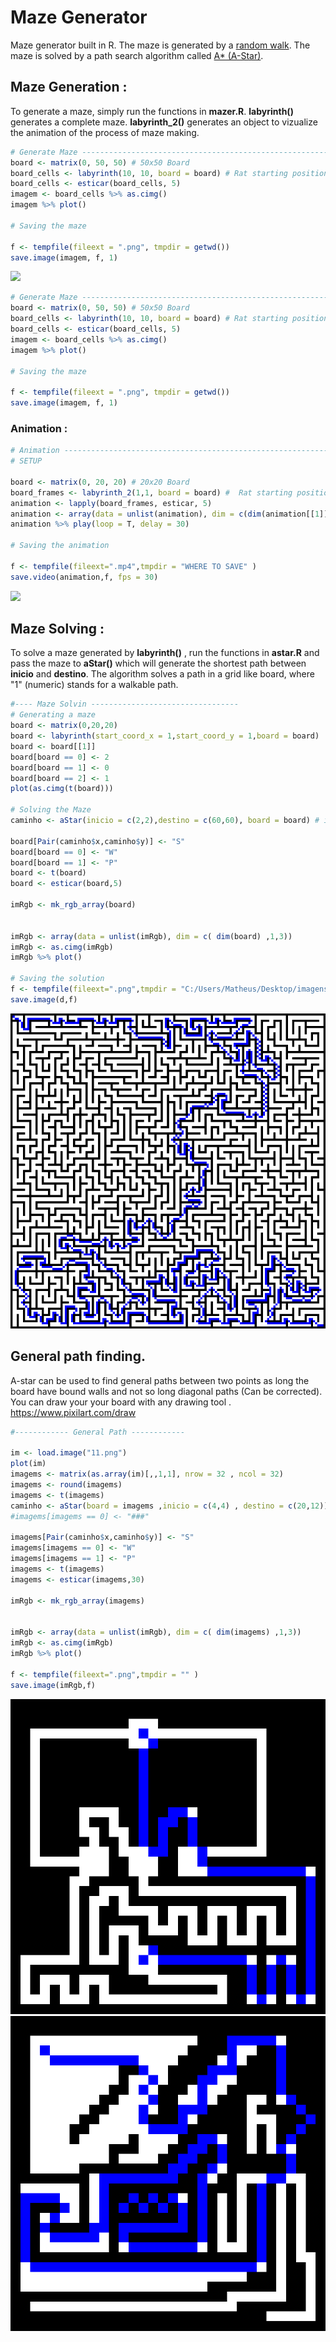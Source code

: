 # Maze Generator
Maze generator built in R.
The maze is generated by a [random walk](https://en.wikipedia.org/wiki/Random_walk).
The maze is solved by a path search algorithm called [A* (A-Star)](https://en.wikipedia.org/wiki/A*_search_algorithm).


## Maze Generation :

To generate a maze, simply run the functions in __mazer.R__. 
__labyrinth()__ generates a complete maze. 
__labyrinth_2()__ generates an object to vizualize the animation of the process of maze making. 


```R
# Generate Maze ----------------------------------------------------------------------------------------------
board <- matrix(0, 50, 50) # 50x50 Board
board_cells <- labyrinth(10, 10, board = board) # Rat starting position at (10,10)
board_cells <- esticar(board_cells, 5)
imagem <- board_cells %>% as.cimg()
imagem %>% plot()

# Saving the maze

f <- tempfile(fileext = ".png", tmpdir = getwd())
save.image(imagem, f, 1)

```
![](finalmaze.png)

```R
# Generate Maze ----------------------------------------------------------------------------------------------
board <- matrix(0, 50, 50) # 50x50 Board
board_cells <- labyrinth(10, 10, board = board) # Rat starting position at (10,10)
board_cells <- esticar(board_cells, 5)
imagem <- board_cells %>% as.cimg()
imagem %>% plot()

# Saving the maze

f <- tempfile(fileext = ".png", tmpdir = getwd())
save.image(imagem, f, 1)

```

### Animation :


```R
# Animation ---------------------------------------------------------------------------------------------------
# SETUP

board <- matrix(0, 20, 20) # 20x20 Board
board_frames <- labyrinth_2(1,1, board = board) #  Rat starting position (1,1)
animation <- lapply(board_frames, esticar, 5)
animation <- array(data = unlist(animation), dim = c(dim(animation[[1]]), length(animation), 1)) %>% as.cimg()
animation %>% play(loop = T, delay = 30) 

# Saving the animation

f <- tempfile(fileext=".mp4",tmpdir = "WHERE TO SAVE" )
save.video(animation,f, fps = 30)

```

![](animation.gif)


## Maze Solving :

To solve a maze generated by __labyrinth()__ , run the functions in __astar.R__ and pass the maze to __aStar()__ which will generate the shortest path between __inicio__ and __destino__. The algorithm solves a path in a grid like board, where "1" (numeric) stands for a walkable path.

```R
#---- Maze Solvin ---------------------------------
# Generating a maze
board <- matrix(0,20,20)
board <- labyrinth(start_coord_x = 1,start_coord_y = 1,board = board)
board <- board[[1]]
board[board == 0] <- 2
board[board == 1] <- 0
board[board == 2] <- 1
plot(as.cimg(t(board)))

# Solving the Maze
caminho <- aStar(inicio = c(2,2),destino = c(60,60), board = board) # inicio = Initial point in the maze . destino = Final point in the maze.

board[Pair(caminho$x,caminho$y)] <- "S"
board[board == 0] <- "W"
board[board == 1] <- "P"
board <- t(board)
board <- esticar(board,5)

imRgb <- mk_rgb_array(board)


imRgb <- array(data = unlist(imRgb), dim = c( dim(board) ,1,3))
imRgb <- as.cimg(imRgb)
imRgb %>% plot() 

# Saving the solution
f <- tempfile(fileext=".png",tmpdir = "C:/Users/Matheus/Desktop/imagens" )
save.image(d,f)

```
![](mazesolved.png)

## General path finding.

A-star can be used to find general paths between two points as long the board have bound walls and not so long diagonal paths (Can be corrected).
You can draw your your board with any drawing tool . https://www.pixilart.com/draw

```R
#------------ General Path ------------

im <- load.image("11.png")
plot(im)
imagems <- matrix(as.array(im)[,,1,1], nrow = 32 , ncol = 32)
imagems <- round(imagems)
imagems <- t(imagems)
caminho <- aStar(board = imagems ,inicio = c(4,4) , destino = c(20,12))
#imagems[imagems == 0] <- "###"

imagems[Pair(caminho$x,caminho$y)] <- "S"
imagems[imagems == 0] <- "W"
imagems[imagems == 1] <- "P"
imagems <- t(imagems)
imagems <- esticar(imagems,30)

imRgb <- mk_rgb_array(imagems)


imRgb <- array(data = unlist(imRgb), dim = c( dim(imagems) ,1,3))
imRgb <- as.cimg(imRgb)
imRgb %>% plot() 

f <- tempfile(fileext=".png",tmpdir = "" )
save.image(imRgb,f)

```

![](path10.png)
![](path11.png)
